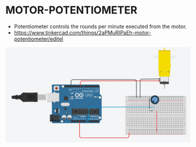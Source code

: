 # MOTOR-POTENTIOMETER

* Potentiometer controls the rounds per minute executed from the motor.
* https://www.tinkercad.com/things/2aPMuRIPaEh-motor-potentiometer/editel

![img](https://github.com/NikosMouzakitis/Sensors_embedded_circuits/blob/main/Motor-potentiometer/%CE%A3%CF%84%CE%B9%CE%B3%CE%BC%CE%B9%CF%8C%CF%84%CF%85%CF%80%CE%BF%20%CE%BF%CE%B8%CF%8C%CE%BD%CE%B7%CF%82%20(22).png)
